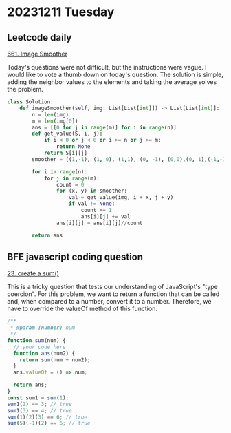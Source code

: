 # 20231211 Tuesday

## Leetcode daily

[661. Image Smoother](https://leetcode.com/problems/image-smoother/description/?envType=daily-question&envId=2023-12-19)

Today's questions were not difficult, but the instructions were vague. I would like to vote a thumb down on today's question. The solution is simple, adding the neighbor values to the elements and taking the average solves the problem.

```py
class Solution:
    def imageSmoother(self, img: List[List[int]]) -> List[List[int]]:
        n = len(img)
        m = len(img[0])
        ans = [[0 for j in range(m)] for i in range(n)]
        def get_value(S, i, j):
            if i < 0 or j < 0 or i >= n or j >= m:
                return None
            return S[i][j]
        smoother = [(1,-1), (1, 0), (1,1), (0, -1), (0,0),(0, 1),(-1,-1), (-1, 0),(-1,1)]

        for i in range(n):
            for j in range(m):
                count = 0
                for (x, y) in smoother:
                    val = get_value(img, i + x, j + y)
                    if val != None:
                        count += 1
                        ans[i][j] += val
                ans[i][j] = ans[i][j]//count

        return ans
```

## BFE javascript coding question

[23. create a sum()](https://bigfrontend.dev/problem/create-a-sum)

This is a tricky question that tests our understanding of JavaScript's "type coercion". For this problem, we want to return a function that can be called and, when compared to a number, convert it to a number. Therefore, we have to override the valueOf method of this function.

```js
/**
 * @param {number} num
 */
function sum(num) {
  // your code here
  function ans(num2) {
    return sum(num + num2);
  }
  ans.valueOf = () => num;

  return ans;
}
const sum1 = sum(1);
sum1(2) == 3; // true
sum1(3) == 4; // true
sum(1)(2)(3) == 6; // true
sum(5)(-1)(2) == 6; // true
```
